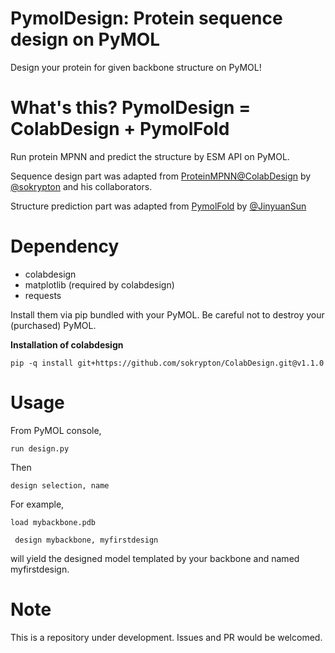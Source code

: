 # PymolDesign: Protein sequence design on PyMOL

Design your protein for given backbone structure on PyMOL!


# What's this? PymolDesign = ColabDesign + PymolFold

Run protein MPNN and predict the structure by ESM API on PyMOL.

Sequence design part was adapted from [ProteinMPNN@ColabDesign](https://github.com/sokrypton/ColabDesign/tree/main/mpnn) by [@sokrypton](https://github.com/sokrypton) and his collaborators.

Structure prediction part was adapted from [PymolFold](https://github.com/JinyuanSun/PymolFold) by [@JinyuanSun](https://github.com/JinyuanSun)

# Dependency

* colabdesign
* matplotlib (required by colabdesign)
* requests

Install them via pip bundled with your PyMOL. Be careful not to destroy your (purchased) PyMOL.

**Installation of colabdesign**

```pip -q install git+https://github.com/sokrypton/ColabDesign.git@v1.1.0```

# Usage

From PyMOL console,

```run design.py```

Then

```design selection, name```

For example,

``` load mybackbone.pdb ```

``` design mybackbone, myfirstdesign```

will yield the designed model templated by your backbone and named myfirstdesign.

# Note 

This is a repository under development. Issues and PR would be welcomed.
